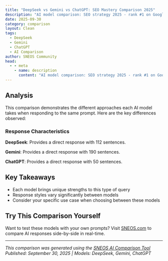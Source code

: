 ```yaml
---
title: "DeepSeek vs Gemini vs ChatGPT: SEO Mastery Comparison 2025"
description: "AI model comparison: SEO strategy 2025 - rank #1 on Google consistently..."
date: 2025-09-30
category: comparison
layout: Clean
tags:
  - DeepSeek
  - Gemini
  - ChatGPT
  - AI Comparison
author: SNEOS Community
head:
  - - meta
    - name: description
      content: "AI model comparison: SEO strategy 2025 - rank #1 on Google consistently..."
---
```


<ChatComparison
  title="DeepSeek vs Gemini vs ChatGPT: SEO Mastery Comparison 2025"
  prompt="SEO strategy 2025 - rank #1 on Google consistently"
  :responses='{
    "DeepSeek": "Of course. Achieving and maintaining the #1 rank on Google consistently in 2025 requires a forward-thinking, holistic strategy that goes far beyond traditional keyword stuffing and backlink building. The era of simple \u0022hacks\u0022 is over.\n\nHere is a comprehensive SEO strategy for 2025, built on the pillars of **E-E-A-T, User Experience, and Strategic Authority.**\n\n### The Core Philosophy for 2025: The Three-Legged Stool\n\nImagine your #1 ranking is supported by a three-legged stool. If one leg is weak, the stool collapses.\n\n1.  **Content That Satisfies (The \u0022Why\u0022)**: Your content must be the definitive, most helpful answer to the user\u0027s query, in the format they prefer.\n2.  **Technical Excellence (The \u0022How\u0022)**: Your website must be flawlessly accessible, fast, and understandable by both users and Google\u0027s crawlers.\n3.  **Authority \u0026 Trust (The \u0022Who\u0022)**: Google must see your site as a leading, trustworthy authority in your niche.\n\n---\n\n### Leg 1: Content That Satisfies \u0026 Converts\n\nForget \u0022creating content.\u0022 Focus on **solving problems.**\n\n#### 1. Master Search Intent with \u0022Completion,\u0022 Not Just \u0022Satisfaction\u0022\nIn 2025, it\u0027s not enough to match intent; you must *complete* the user\u0027s journey.\n*   **Go Beyond the Blog Post:** If the query is \u0022best project management software,\u0022 don\u0027t just list them. Embed interactive comparison tables, include video reviews, link to free trial pages, and offer a \u0022quiz\u0022 to help them choose. The goal is to make your page the *last* page they need to visit.\n*   **Leverage AI for Ideation, Not Creation:** Use AI (like ChatGPT, Claude) to brainstorm content angles, analyze top-ranking pages for gaps, and create outlines. **But the final, expert-driven, human-voiced content must be written by a human.** Google\u0027s algorithms are increasingly sophisticated at detecting low-value, AI-generated fluff.\n\n#### 2. The E-E-A-T Deep Dive\nThis is no longer a buzzword; it\u0027s the backbone of Google\u0027s quality rater guidelines.\n*   **Experience:** This is the new king. Showcase it.\n    *   **\u0022We Tested X So You Don\u0027t Have To\u0022:** For product reviews, document your testing process with photos, videos, and raw data.\n    *   **Case Studies:** Detail specific client problems and your solutions with measurable results.\n    *   **First-Person Narratives:** \u0022How We Increased Our Conversion Rate by 300%\u0022 is more powerful than a generic \u0022Tips to Increase Conversion.\u0022\n*   **Expertise:** Prove your knowledge.\n    *   **Author Bios:** Create detailed author bios with credentials, years of experience, and links to their social profiles (especially LinkedIn).\n    *   **Cite Sources:** Link to reputable studies, academic papers, and established authorities. This builds a web of trust.\n*   **Authoritativeness:** Become the cited source.\n    *   **Earn Media \u0026 Mentions:** Actively pursue features in industry publications, podcasts, and news sites.\n    *   **Create \u0022Linkable Assets\u0022:** Develop original research, compelling infographics, unique data studies, or powerful tools that others *want* to link to.\n*   **Trustworthiness:** Be transparent and secure.\n    *   Have a clear \u0022About Us,\u0022 \u0022Contact Us,\u0022 and privacy policy page.\n    *   Ensure your site is HTTPS.\n    *   Display trust signals (awards, certifications, client logos).\n\n#### 3. Embrace Multi-Format Content (The \u0022Content Cluster\u0022 Model)\nDon\u0027t put all your eggs in the \u0022text\u0022 basket.\n*   **Pillar Page:** A comprehensive, long-form guide on a core topic (e.g., \u0022The Complete Guide to SEO\u0022).\n*   **Cluster Content:** Supporting blog posts, videos, infographics, and podcasts that cover subtopics in detail (e.g., \u0022What is E-E-A-T?\u0022, \u0022How to Build Backlinks,\u0022 \u0022Technical SEO Checklist\u0022) and all link back to the pillar page.\n*   **Video \u0026 Audio:** Repurpose your pillar content into YouTube videos and podcast episodes. Google often surfaces video results (and owns YouTube), and this captures a different audience.\n\n---\n\n### Leg 2: Technical Excellence \u0026 User Experience (UX)\n\nA perfect page is useless if it\u0027s slow, broken, or frustrating to use.\n\n#### 1. Core Web Vitals \u0026 Beyond\n*   **Priority #1:** Consistently pass Google\u0027s Core Web Vitals (LCP, INP, CLS). Use PageSpeed Insights, CrUX data, and Search Console to monitor.\n*   **Mobile-First is Mobile-Only:** Your mobile site is your primary site. Design, test, and optimize for mobile above all else. Ensure tap targets are spaced, fonts are readable, and navigation is thumb-friendly.\n\n#### 2. Technical Infrastructure for 2025\n*   **Structured Data (Schema Markup):** Implement schema for your content type (Article, Product, FAQ, How-To, Local Business). This helps Google understand your content and makes you eligible for rich snippets and enhanced search results, which have higher CTRs.\n*   **Crawlability \u0026 Indexability:** Regularly audit your site with a tool like Ahrefs Site Audit or Screaming Frog to find and fix crawl errors, broken links, and indexation issues (like accidental \u0060noindex\u0060 tags).\n*   **Security \u0026 HTTPS:** Non-negotiable.\n\n---\n\n### Leg 3: Building Strategic Authority \u0026 Trust\n\nThis is how you signal to Google that you are a leader.\n\n#### 1. The Modern Link Building Strategy: \u0022Earning, Not Building\u0022\n*   **Digital PR:** Don\u0027t just write press releases. Proactively pitch your unique data, insights, and expert commentary to journalists and bloggers in your niche. Use platforms like Help a Reporter Out (HARO).\n*   **Broken Link Building:** Still effective. Find broken links on authoritative sites in your niche and suggest your superior content as a replacement.\n*   **Strategic Guest Posting:** *Quality over quantity.* Write a truly exceptional, data-driven article for one top-tier publication in your field instead of 10 low-quality blogs. The goal is audience exposure and a single, powerful link.\n\n#### 2. The Unlinked Mention \u0026 Brand Signal Strategy\n*   Use a tool like Mention or Ahrefs Alerts to find when your brand is mentioned online without a link. Politely reach out and ask if they\u0027d consider adding a link for their readers\u0027 convenience.\n*   Focus on building your brand name. More branded searches (\u0022Semrush,\u0022 \u0022Ahrefs,\u0022 \u0022Backlinko\u0022) signal to Google that you are a known, trusted entity.\n\n#### 3. Local SEO Domination (If Applicable)\n*   **Google Business Profile (GBP):** This is your #1 local asset. Keep it complete, accurate, and active with regular posts, Q\u0026A engagement, and photo updates.\n*   **Reviews:** Actively solicit and professionally respond to all reviews. A high volume of positive reviews is a massive trust signal.\n*   **Local Citations:** Ensure your NAP (Name, Address, Phone Number) is consistent across all major directories and local sites.\n\n---\n\n### The 2025 Action Plan: Your 90-Day Cycle\n\n**Phase 1: Deep Audit \u0026 Strategy (Month 1)**\n1.  **Technical Audit:** Fix all Core Web Vitals, crawl, and indexation issues.\n2.  **Content Gap Analysis:** Use Ahrefs/Semrush to analyze the top 10 for your target keywords. What do they have that you don\u0027t? Identify gaps in depth, format, and E-E-A-T.\n3.  **Competitor Backlink Analysis:** See who links to your top competitors and create a target list.\n\n**Phase 2: Foundation \u0026 Creation (Month 2)**\n1.  **Optimize Top 5 Pages:** Apply all E-E-A-T and content satisfaction principles to your 5 most important pages.\n2.  **Create 1 \u002210X Content\u0022 Pillar:** Develop one massive, definitive piece of content that is better than anything else online for a core topic.\n3.  **Build 3 Content Clusters:** Create supporting content (blog, video, infographic) around that pillar.\n\n**Phase 3: Authority Push \u0026 Promotion (Month 3)**\n1.  **Launch a Digital PR Campaign:** Pitch your new pillar content and your experts to relevant publications.\n2.  **Execute 10 Strategic Link-Building Emails:** Target the list from Phase 1.\n3.  **Engage and Iterate:** Monitor performance in Google Search Console and Analytics. Double down on what works.\n\n### The Mindset for Consistent #1 Ranking\n\n*   **SEO is a Marathon, Not a Sprint:** Consistency beats short-term intensity.\n*   **Be the User\u0027s Best Resource:** If you solve their problem better than anyone else, you *deserve* the #1 spot. Your strategy should be built around earning it.\n*   **Agility is Key:** Google updates its algorithm thousands of times a year. Stay informed, but don\u0027t panic. If your strategy is built on quality and user satisfaction, you will be resilient to most updates.\n\nBy integrating these three pillars\u2014**Exceptional Content, Flawless Technicals, and Unshakeable Authority**\u2014you will build a website that Google is not just able to rank, but is *compelled* to rank at #1, consistently.",
    "Gemini": "Okay, let\u0027s craft a comprehensive SEO strategy for 2025 focused on achieving and maintaining that coveted #1 ranking on Google.  Keep in mind that SEO is constantly evolving, and this strategy assumes Google continues on its current trajectory with some predictions factored in. This will be a long and detailed response, but hopefully, very helpful!\n\n**Core Principles for SEO 2025**\n\n*   **User Experience (UX) is Paramount:** Google prioritizes websites that provide a seamless, engaging, and helpful experience for users.  Expect this to be even more crucial.\n*   **E-E-A-T (Experience, Expertise, Authoritativeness, Trustworthiness) is Non-Negotiable:**  Google wants to surface content from credible sources. Building E-E-A-T will be vital.\n*   **Content Quality \u0026 Relevance Reigns Supreme:**  High-quality, original content that directly answers user queries and exceeds expectations will always be the foundation.\n*   **Mobile-First Indexing Continues:** Your website *must* be fully optimized for mobile.\n*   **Semantic Search \u0026 Contextual Understanding:** Google is getting better at understanding the *intent* behind searches, not just the keywords used.\n*   **AI-Powered Search \u0026 Generative AI Integration:** Expect search results to become increasingly personalized and incorporate AI-generated summaries and content.\n*   **Data-Driven Decisions:**  SEO is not guesswork.  Use data analytics to track performance, identify opportunities, and refine your strategy.\n\n**I. Foundational Elements (The Bedrock)**\n\n1.  **Comprehensive Keyword Research \u0026 Intent Mapping:**\n    *   **Go Beyond Basic Keywords:** Don\u0027t just focus on head terms. Identify long-tail keywords, question-based queries, and related topics that your target audience is searching for.\n    *   **Intent Analysis:**  For each keyword, determine the *search intent*. Is the user looking for information (informational intent), to buy something (transactional intent), to find a specific website (navigational intent), or to compare options (commercial investigation)?  Tailor your content to match the intent.\n    *   **Tools:** Use a combination of tools: Google Keyword Planner, SEMrush, Ahrefs, Moz Keyword Explorer, AnswerThePublic, AlsoAsked.com.\n\n2.  **Technical SEO Audit \u0026 Optimization:**\n    *   **Crawlability \u0026 Indexability:** Ensure Googlebot can easily crawl and index your website.\n        *   **Robots.txt:**  Correctly configured to allow access to essential pages.\n        *   **Sitemap.xml:**  Updated and submitted to Google Search Console.\n        *   **Internal Linking:**  Logical and effective internal linking structure to guide search engines.\n    *   **Mobile-First Optimization:**\n        *   **Responsive Design:**  Your website adapts seamlessly to different screen sizes.\n        *   **Mobile Page Speed:**  Critical for user experience.  Use Google PageSpeed Insights and optimize images, code, and server response time.\n        *   **Mobile-Friendly Navigation:** Easy to use on touchscreens.\n    *   **Website Speed \u0026 Performance:**\n        *   **Core Web Vitals (CWV):** Focus on improving Largest Contentful Paint (LCP), First Input Delay (FID), and Cumulative Layout Shift (CLS).\n        *   **Content Delivery Network (CDN):**  Use a CDN to distribute your content globally.\n        *   **Image Optimization:** Compress images without sacrificing quality.\n        *   **Caching:**  Implement browser caching and server-side caching.\n    *   **Structured Data Markup (Schema.org):**  Implement schema markup to help Google understand the content on your pages and display rich snippets in search results.  Use schema types relevant to your content (e.g., Article, Product, Event, FAQ, HowTo).  Keep abreast of new schema types that Google introduces.\n    *   **HTTPS Security:**  Ensure your website is secured with HTTPS.\n    *   **Clean URL Structure:**  Use descriptive and keyword-rich URLs.\n    *   **Fix Broken Links:** Regularly check for and fix broken links (internal and external).\n    *   **Canonicalization:**  Use canonical tags to prevent duplicate content issues.\n\n3.  **E-E-A-T (Experience, Expertise, Authoritativeness, Trustworthiness) Building:**\n    *   **Showcase Experience:** Clearly demonstrate your (or your authors\u0027) experience in the relevant field.  This could include years in the industry, certifications, specific projects, or past successes.\n    *   **Establish Expertise:**\n        *   **Author Bios:**  Create detailed author bios that highlight their credentials, experience, and expertise.\n        *   **Fact-Checking:** Implement a rigorous fact-checking process for all content.\n        *   **Original Research \u0026 Data:**  Conduct your own research and present original data to establish yourself as a thought leader.\n        *   **Citations \u0026 Sources:**  Cite credible sources to back up your claims.\n    *   **Build Authority:**\n        *   **Earn High-Quality Backlinks:**  Focus on earning links from reputable websites in your industry. (See link building section below).\n        *   **Guest Blogging:**  Contribute high-quality content to other websites in your niche.\n        *   **Public Speaking \u0026 Presentations:**  Present at conferences and industry events to establish yourself as an expert.\n        *   **Get Featured in Industry Publications:**  Seek opportunities to be interviewed or featured in relevant publications.\n    *   **Foster Trustworthiness:**\n        *   **Transparency:**  Be transparent about your business practices, privacy policy, and terms of service.\n        *   **Contact Information:**  Provide clear and easily accessible contact information.\n        *   **Secure Payment Processing:** If you sell products or services online, ensure your payment processing is secure.\n        *   **Customer Reviews \u0026 Testimonials:**  Encourage customers to leave reviews and testimonials.  Display them prominently on your website.\n        *   **Address Negative Feedback:**  Respond to negative reviews and address concerns promptly and professionally.\n        *   **Implement a strong privacy policy.**\n        *   **Use data encryption.**\n\n**II. Content Strategy (The Heart of SEO)**\n\n1.  **High-Quality, Comprehensive Content Creation:**\n    *   **Focus on User Needs:**  Create content that directly addresses the needs and questions of your target audience.  Anticipate their follow-up questions and provide comprehensive answers.\n    *   **Long-Form Content:**  In-depth, well-researched articles tend to perform better. Aim for content that is significantly longer and more detailed than your competitors.\n    *   **Originality:**  Create original content that is not copied or spun from other sources.\n    *   **Actionable Advice:**  Provide practical advice that users can implement immediately.\n    *   **Visual Appeal:**  Use high-quality images, videos, infographics, and other visuals to make your content more engaging.\n    *   **Write for Humans, Optimize for Search Engines:**  Focus on creating content that is easy to read and understand.  Don\u0027t stuff keywords into your content.  Use them naturally and strategically.\n    *   **Update Existing Content:**  Regularly update your existing content to keep it fresh, accurate, and relevant.\n    *   **Content Clustering/Topic Clusters:**  Organize your content around core topics (pillar pages) and related subtopics (cluster pages).  Link the cluster pages to the pillar page to establish topical authority.\n\n2.  **Content Formats \u0026 Multimedia:**\n    *   **Diversify Your Content:**  Experiment with different content formats to appeal to a wider audience.\n        *   **Blog Posts:**  Informative articles on topics relevant to your industry.\n        *   **Guides \u0026 Tutorials:**  Step-by-step instructions on how to do something.\n        *   **Case Studies:**  Real-world examples of how your products or services have helped customers.\n        *   **Infographics:**  Visually appealing representations of data and information.\n        *   **Videos:**  Engaging videos that explain complex topics, showcase your products, or provide customer testimonials.\n        *   **Podcasts:**  Audio content that can be consumed on the go.\n        *   **Webinars:**  Online presentations that allow you to interact with your audience in real-time.\n        *   **Interactive Content:** Quizzes, calculators, and other interactive elements that engage users and provide value.\n        *   **Tools \u0026 Resources:** Free tools, templates, and other resources that users can download and use.\n    *   **Accessibility:**  Make your content accessible to everyone, including people with disabilities.  Provide alt text for images, captions for videos, and transcripts for audio content.\n\n3.  **Content Promotion \u0026 Distribution:**\n    *   **Social Media Marketing:**  Share your content on social media platforms where your target audience is active.\n    *   **Email Marketing:**  Build an email list and send out regular newsletters with links to your latest content.\n    *   **Influencer Marketing:**  Partner with influencers in your industry to promote your content to their followers.\n    *   **Paid Advertising:**  Use paid advertising to reach a wider audience.\n    *   **Content Syndication:**  Republish your content on other websites to reach a new audience.\n    *   **Community Engagement:**  Participate in online communities and forums related to your industry.  Share your content and answer questions.\n\n**III. Link Building (Earning Authority)**\n\n1.  **Focus on Quality Over Quantity:**  Earning a few high-quality backlinks from reputable websites is far more valuable than earning hundreds of low-quality backlinks.\n2.  **Relationship Building:**  Focus on building relationships with other websites and influencers in your industry.\n3.  **Earning Links Naturally:**  Create valuable content that people will want to link to.\n4.  **Link Building Tactics:**\n    *   **Guest Blogging:**  Write guest posts for other websites in your niche.\n    *   **Broken Link Building:**  Find broken links on other websites and offer to replace them with links to your content.\n    *   **Resource Page Link Building:**  Find resource pages on other websites and offer to have your content added to them.\n    *   **Skyscraper Technique:**  Find popular content in your niche, create something even better, and then reach out to people who have linked to the original content and ask them to link to yours.\n    *   **HARO (Help a Reporter Out):**  Respond to queries from journalists and provide them with expert quotes.  If they use your quote, they will typically include a link back to your website.\n    *   **Creating Linkable Assets:**  Develop tools, templates, infographics, and other resources that people will want to link to.\n5.  **Monitor Your Backlink Profile:**  Use tools like Ahrefs, SEMrush, or Moz Link Explorer to monitor your backlink profile and identify any potentially harmful links.  Disavow any toxic links that could hurt your rankings.\n\n**IV.  Adapting to Google\u0027s AI-Powered Search and Generative AI**\n\n1.  **Optimize for \u0022People Also Ask\u0022 (PAA) and Featured Snippets:**\n    *   **Answer Questions Directly:**  Provide concise and direct answers to common questions in your niche.  Use the question as a heading and then provide a brief answer in a paragraph or bullet points.\n    *   **Use Structured Data:**  Use FAQPage schema markup to help Google understand that your page contains a list of frequently asked questions.\n    *   **Target Long-Tail Keywords:**  Focus on long-tail keywords that are phrased as questions.\n2.  **Consider Generative AI Integration:**\n    *   **Understand AI Content Creation:**  While Google\u0027s stance evolves, AI can be a tool to *assist* with content creation, not replace it entirely.  Focus on original insights and human editing.\n    *   **Experiment with AI Summaries:**  How can you create concise summaries of your content that could be used in AI-generated search results?\n    *   **Focus on E-E-A-T Even More:**  With AI potentially generating content, Google will likely double down on its E-E-A-T signals to ensure the information it provides is accurate and trustworthy.\n3.  **Monitor Search Result Changes:**  Pay close attention to how Google\u0027s search results are evolving and adapt your strategy accordingly.\n4.  **Leverage AI for SEO:**\n    *   **Keyword Research:** Use AI-powered tools to identify new keyword opportunities and analyze search intent.\n    *   **Content Optimization:** Use AI to optimize your content for readability, grammar, and style.\n    *   **Data Analysis:** Use AI to analyze your website data and identify areas for improvement.\n\n**V. Local SEO (If Applicable)**\n\nIf you have a brick-and-mortar business or serve a local area, focus on:\n\n1.  **Google Business Profile (GBP) Optimization:**\n    *   **Claim and Verify Your Listing:** Ensure your GBP listing is claimed and verified.\n    *   **Complete All Sections:** Fill out all sections of your GBP listing, including your business name, address, phone number, website, hours of operation, categories, and attributes.\n    *   **Write a Compelling Business Description:** Highlight your unique selling points and use relevant keywords.\n    *   **Upload High-Quality Photos:** Showcase your business, products, and services with high-quality photos.\n    *   **Encourage Customer Reviews:**  Ask your customers to leave reviews on your GBP listing.\n    *   **Respond to Reviews:**  Respond to both positive and negative reviews promptly and professionally.\n    *   **Post Regularly:**  Create regular posts to share updates, promotions, and events.\n    *   **Use Google My Business Q\u0026A:**  Answer frequently asked questions about your business.\n2.  **Local Keyword Optimization:**  Target local keywords in your website content, meta descriptions, and title tags.\n3.  **Local Link Building:**  Earn backlinks from other local businesses and organizations.\n4.  **Citations:**  List your business in online directories and business listings.\n5.  **Local Content:**  Create content that is relevant to your local community.\n\n**VI. Measurement \u0026 Analysis (The Compass)**\n\n1.  **Google Analytics \u0026 Google Search Console:**  These are essential tools for tracking your SEO performance.\n2.  **Key Metrics:**\n    *   **Organic Traffic:**  The number of visitors who come to your website from organic search results.\n    *   **Keyword Rankings:**  Track your rankings for your target keywords.\n    *   **Click-Through Rate (CTR):**  The percentage of people who click on your website in the search results.\n    *   **Bounce Rate:**  The percentage of people who leave your website after viewing only one page.\n    *   **Time on Page:**  The average amount of time that people spend on your website.\n    *   **Conversion Rate:**  The percentage of people who complete a desired action on your website (e.g., make a purchase, fill out a form, subscribe to your newsletter).\n    *   **Core Web Vitals:**  Monitor your website\u0027s Core Web Vitals to ensure it is providing a good user experience.\n3.  **Regular Reporting:**  Create regular reports to track your progress and identify areas for improvement.\n4.  **A/B Testing:**  Experiment with different SEO tactics to see what works best for your website.\n\n**VII. Ongoing Optimization \u0026 Adaptation (The Journey)**\n\n*   **Stay Up-to-Date:**  SEO is constantly evolving.  Stay up-to-date on the latest trends and best practices by reading industry blogs, attending conferences, and following thought leaders on social media.\n*   **Be Patient:**  SEO takes time.  It can take months or even years to see significant results.\n*   **Be Flexible:**  Be prepared to adapt your strategy as Google\u0027s algorithms change.\n*   **Focus on the Long Term:**  SEO is a long-term strategy.  Don\u0027t expect to see results overnight.\n*   **Continuously Improve:**  Always be looking for ways to improve your website, your content, and your link profile.\n\n**Key Takeaways for 2025 and Beyond**\n\n*   **E-E-A-T will be even more critical:** Google will prioritize websites that demonstrate expertise, authoritativeness, and trustworthiness.\n*   **User Experience will be paramount:**  Website speed, mobile-friendliness, and content quality will be more important than ever.\n*   **AI will play an increasing role in search:**  Understand how AI is changing search and adapt your strategy accordingly.\n*   **Data will be essential:**  Use data to track your performance and make informed decisions.\n*   **Adaptability is Key**: SEO isn\u0027t a static process; it requires continual learning, testing, and adjustment to stay ahead of algorithm updates and evolving user behavior.\n\nBy focusing on these key areas, you can significantly increase your chances of achieving and maintaining a #1 ranking on Google in 2025 and beyond. Good luck!  Remember to tailor this strategy to your specific industry, target audience, and business goals.\n",
    "ChatGPT": "Creating an effective SEO strategy for 2025 to rank #1 on Google consistently involves staying ahead of search engine trends, providing exceptional user experience, and leveraging advanced technologies. Here\u2019s a comprehensive approach:\n\n### 1. **Understand and Align with Google\u2019s Evolving Algorithms**\n- **Focus on E-E-A-T:** Expertise, Experience, Authoritativeness, and Trustworthiness remain critical.\n- **Core Web Vitals:** Optimize for page experience metrics like Largest Contentful Paint (LCP), First Input Delay (FID), and Cumulative Layout Shift (CLS).\n- **AI and NLP:** Google\u2019s AI (like MUM and BERT) analyzes context better, so produce highly relevant, natural, and contextual content.\n\n### 2. **Content Strategy for 2025**\n- **User-Intent Driven Content:** Thoroughly research and understand user intent (informational, navigational, transactional).\n- **Long-Form, Comprehensive Content:** Create in-depth, authoritative articles that cover topics holistically.\n- **Semantic SEO:** Use related keywords, synonyms, and LSI (Latent Semantic Indexing) to enhance content relevance.\n- **Content Experience:** Incorporate multimedia elements such as videos, images, infographics, interactive content.\n- **Regular Updates:** Keep content fresh and update older posts to maintain relevancy.\n\n### 3. **Technical SEO Excellence**\n- **Mobile-First Indexing:** Ensure mobile usability and speed; mobile-friendly design is non-negotiable.\n- **Site Speed Optimization:** Use CDN, minimize code, optimize images and leverage modern web technologies.\n- **Structured Data Markup:** Use schema.org to enhance snippets and support rich results.\n- **Secure Website (HTTPS):** Essential for trust and ranking.\n- **Crawlability and Indexability:** Maintain a clean XML sitemap, resolve crawl errors, and optimize robots.txt.\n\n### 4. **User Experience (UX) \u0026 Engagement**\n- **Intuitive Navigation and UX:** Simple layout, fast loading times, and engaging design.\n- **Reduce Bounce Rate:** Deliver what users expect quickly.\n- **Interactive Elements:** Chatbots, polls, quizzes to increase time on site.\n- **Accessibility:** Ensure your site is accessible to all users, including disabled individuals.\n\n### 5. **Link Building and Authority**\n- **High-Quality Backlinks:** Prioritize backlinks from authoritative, relevant sources.\n- **Natural Link Profile:** Avoid black-hat techniques and link schemes.\n- **Content Promotion:** Use PR, social media, influencer marketing to gain backlinks organically.\n- **Internal Linking Strategy:** Use relevant anchor texts to connect content and spread link equity.\n\n### 6. **Leverage AI and Automation**\n- **AI-Powered Content Tools:** Use tools for topic research, content optimization, and keyword analysis.\n- **Chatbots for Engagement:** Enhance UX and reduce bounce rates.\n- **Automation for SEO Audits:** Regular scanning and fixing issues quickly.\n\n### 7. **Local SEO Optimization**\n- **Google Business Profile:** Optimize and regularly update your listing.\n- **Local Citations:** Ensure NAP (Name, Address, Phone) consistency.\n- **Local Content:** Create content specific to local events, news, or activities.\n- **Reviews Management:** Encourage and respond to customer reviews.\n\n### 8. **Voice Search and Visual Search Optimization**\n- **Conversational Keywords:** Include natural language queries.\n- **FAQ and Featured Snippets:** Structure content to capture featured snippets.\n- **Optimize Images:** Use alt text, descriptive file names for visual search.\n\n### 9. **Analytics and Continuous Improvement**\n- **Set KPIs:** Organic traffic, CTR, bounce rate, rankings, conversions.\n- **Use Tools:** Google Analytics, Google Search Console, SEMrush, Ahrefs.\n- **A/B Testing:** Experiment with changes for UX and content.\n- **Competitor Analysis:** Regularly monitor competitors\u2019 strategies and adjust yours.\n\n---\n\n### Sample Action Plan Summary:\n\n| Month | Focus Area                   | Action Item                                      |\n|-------|-----------------------------|-------------------------------------------------|\n| 1-2   | Website Audit \u0026 Technical SEO | Fix crawl errors, optimize speed, mobile-design |\n| 3-4   | Content Strategy             | Create pillar content, optimize existing posts   |\n| 5-6   | Link Building \u0026 PR           | Outreach for backlinks, promote content           |\n| 7-8   | Local SEO \u0026 Reviews          | Optimize GMB, gather reviews                      |\n| 9-10  | AI \u0026 Automation             | Implement AI tools, automate audits               |\n| 11-12 | Evaluate \u0026 Adjust            | Review analytics, update strategy accordingly     |\n\n---\n\n**Consistency and patience** are key. Ranking #1 depends on ongoing commitment to quality, technical excellence, and staying updated with Google\u2019s guidelines.\n\nIf you want, I can also tailor this strategy to specific industries or websites."
  }'
  published-date="17:01"
/>

## Analysis

This comparison demonstrates the different approaches each AI model takes when responding to the same prompt. Here are the key differences observed:

### Response Characteristics

**DeepSeek**: Provides a direct response with 112 sentences. 

**Gemini**: Provides a direct response with 190 sentences. 

**ChatGPT**: Provides a direct response with 50 sentences. 

## Key Takeaways

- Each model brings unique strengths to this type of query
- Response styles vary significantly between models
- Consider your specific use case when choosing between these models

## Try This Comparison Yourself

Want to test these models with your own prompts? Visit [SNEOS.com](https://sneos.com) to compare AI responses side-by-side in real-time.

---

*This comparison was generated using the [SNEOS AI Comparison Tool](https://sneos.com)*
*Published: September 30, 2025 | Models: DeepSeek, Gemini, ChatGPT*
